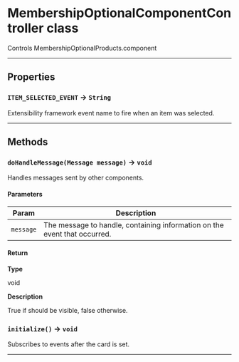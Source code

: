 # MembershipOptionalComponentController class

Controls MembershipOptionalProducts.component

---
## Properties

### `ITEM_SELECTED_EVENT` → `String`

Extensibility framework event name to fire when an item was selected.

---
## Methods
### `doHandleMessage(Message message)` → `void`

Handles messages sent by other components.

#### Parameters
|Param|Description|
|-----|-----------|
|`message` |  The message to handle, containing information on the event that occurred. |

#### Return

**Type**

void

**Description**

True if should be visible, false otherwise.

### `initialize()` → `void`

Subscribes to events after the card is set.

---
